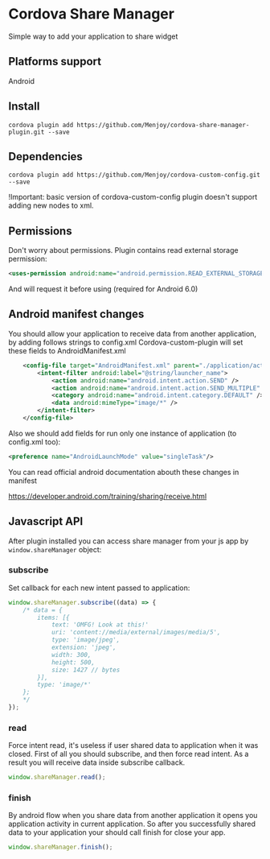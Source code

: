 # Cordova Share Manager

Simple way to add your application to share widget

## Platforms support

Android

## Install

```cordova plugin add https://github.com/Menjoy/cordova-share-manager-plugin.git --save```

## Dependencies

```cordova plugin add https://github.com/Menjoy/cordova-custom-config.git --save```

!Important: basic version of cordova-custom-config plugin doesn't support adding new nodes to xml.

## Permissions

Don't worry about permissions. Plugin contains read external storage permission:

```xml
<uses-permission android:name="android.permission.READ_EXTERNAL_STORAGE"/>
```

And will request it before using (required for Android 6.0)

## Android manifest changes

You should allow your application to receive data from another application, by adding follows strings to config.xml
Cordova-custom-plugin will set these fields to AndroidManifest.xml

```xml
    <config-file target="AndroidManifest.xml" parent="./application/activity/[@android:name='MainActivity']" add="true">
        <intent-filter android:label="@string/launcher_name">
            <action android:name="android.intent.action.SEND" />
            <action android:name="android.intent.action.SEND_MULTIPLE" />
            <category android:name="android.intent.category.DEFAULT" />
            <data android:mimeType="image/*" />
        </intent-filter>
    </config-file>
```

Also we should add fields for run only one instance of application (to config.xml too):

```xml
<preference name="AndroidLaunchMode" value="singleTask"/>
```

You can read official android documentation abouth these changes in manifest

https://developer.android.com/training/sharing/receive.html

## Javascript API

After plugin installed you can access share manager from your js app by ```window.shareManager``` object:

### subscribe

Set callback for each new intent passed to application:

```js
window.shareManager.subscribe((data) => {
    /* data = {
        items: [{
            text: 'OMFG! Look at this!'
            uri: 'content://media/external/images/media/5',
            type: 'image/jpeg',
            extension: 'jpeg',
            width: 300,
            height: 500,
            size: 1427 // bytes
        }],
        type: 'image/*'
    };
    */
});
```

### read

Force intent read, it's useless if user shared data to application when it was closed.
First of all you should subscribe, and then force read intent.
As a result you will receive data inside subscribe callback.

```js
window.shareManager.read();
```

### finish

By android flow when you share data from another application it opens you application activity in current application.
So after you successfully shared data to your application your should call finish for close your app.

```js
window.shareManager.finish();
```
